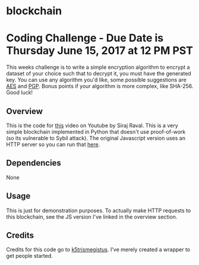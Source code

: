 # blockchain

# Coding Challenge - Due Date is Thursday June 15, 2017 at 12 PM PST

This weeks challenge is to write a simple encryption algorithm to encrypt a dataset of your choice such that to decrypt it, you must have the generated key. You can use any algorithm you'd like, some possible suggestions are [AES](http://aesencryption.net/) and [PGP](https://en.wikipedia.org/wiki/Pretty_Good_Privacy). Bonus points if your algorithm is more complex, like SHA-256. Good luck!

## Overview

This is the code for [this](https://youtu.be/LZEHOlZY2To) video on Youtube by Siraj Raval. This is a very simple blockchain implemented in Python that doesn't use proof-of-work (so its vulnerable to Sybil attack). The original Javascript version uses an HTTP server so you can run that [here](https://github.com/lhartikk/naivechain). 

## Dependencies

None

## Usage

This is just for demonstration purposes. To actually make HTTP requests to this blockchain, see the JS version I've linked in the overview section.

## Credits

Credits for this code go to [k5trismegistus](https://github.com/k5trismegistus). I've merely created a wrapper to get people started. 
